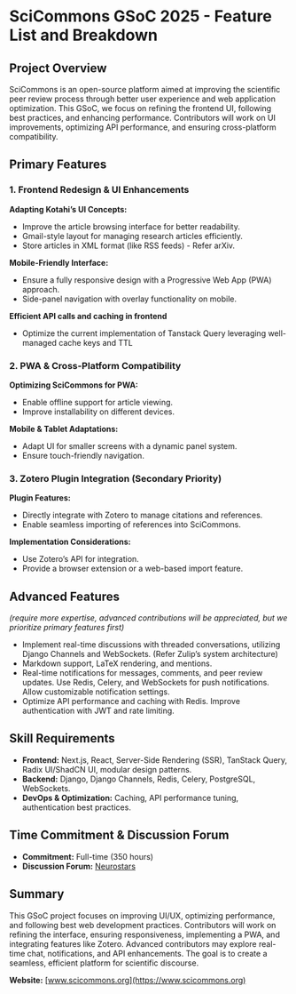 # SciCommons GSoC 2025 - Feature List and Breakdown

## Project Overview
SciCommons is an open-source platform aimed at improving the scientific peer review process through better user experience and web application optimization. This GSoC, we focus on refining the frontend UI, following best practices, and enhancing performance. Contributors will work on UI improvements, optimizing API performance, and ensuring cross-platform compatibility.

## Primary Features
### 1. Frontend Redesign & UI Enhancements
**Adapting Kotahi’s UI Concepts:**  
- Improve the article browsing interface for better readability.  
- Gmail-style layout for managing research articles efficiently.  
- Store articles in XML format (like RSS feeds) - Refer arXiv.  
  
**Mobile-Friendly Interface:**  
- Ensure a fully responsive design with a Progressive Web App (PWA) approach.  
- Side-panel navigation with overlay functionality on mobile.

**Efficient API calls and caching in frontend**
- Optimize the current implementation of Tanstack Query leveraging well-managed cache keys and TTL

### 2. PWA & Cross-Platform Compatibility
**Optimizing SciCommons for PWA:**  
- Enable offline support for article viewing.  
- Improve installability on different devices.  
  
**Mobile & Tablet Adaptations:**  
- Adapt UI for smaller screens with a dynamic panel system.  
- Ensure touch-friendly navigation.  

### 3. Zotero Plugin Integration (Secondary Priority)
**Plugin Features:**  
- Directly integrate with Zotero to manage citations and references.  
- Enable seamless importing of references into SciCommons.  
  
**Implementation Considerations:**  
- Use Zotero’s API for integration.  
- Provide a browser extension or a web-based import feature.  

## Advanced Features  
*(require more expertise, advanced contributions will be appreciated, but we prioritize primary features first)*  
- Implement real-time discussions with threaded conversations, utilizing Django Channels and WebSockets. (Refer Zulip’s system architecture)  
- Markdown support, LaTeX rendering, and mentions.  
- Real-time notifications for messages, comments, and peer review updates. Use Redis, Celery, and WebSockets for push notifications. Allow customizable notification settings.  
- Optimize API performance and caching with Redis. Improve authentication with JWT and rate limiting.  

## Skill Requirements
- **Frontend:** Next.js, React, Server-Side Rendering (SSR), TanStack Query, Radix UI/ShadCN UI, modular design patterns.  
- **Backend:** Django, Django Channels, Redis, Celery, PostgreSQL, WebSockets.  
- **DevOps & Optimization:** Caching, API performance tuning, authentication best practices.  

## Time Commitment & Discussion Forum
- **Commitment:** Full-time (350 hours)  
- **Discussion Forum:** [Neurostars](https://neurostars.org/t/gsoc-2025-project-23-scicommons-a-social-web-tool-for-scientific-discussion-interaction-rating-and-peer-review-350h/32040) 

## Summary
This GSoC project focuses on improving UI/UX, optimizing performance, and following best web development practices. Contributors will work on refining the interface, ensuring responsiveness, implementing a PWA, and integrating features like Zotero. Advanced contributors may explore real-time chat, notifications, and API enhancements. The goal is to create a seamless, efficient platform for scientific discourse.  

**Website:** [www.scicommons.org](https://www.scicommons.org)
